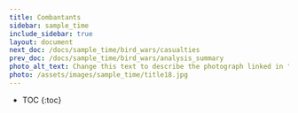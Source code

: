 ```yaml
---
title: Combantants
sidebar: sample_time
include_sidebar: true
layout: document
next_doc: /docs/sample_time/bird_wars/casualties
prev_doc: /docs/sample_time/bird_wars/analysis_summary
photo_alt_text: Change this text to describe the photograph linked in "photo".
photo: /assets/images/sample_time/title18.jpg
---
```


* TOC
{:toc}

